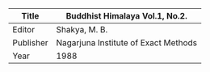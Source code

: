 |Title | Buddhist Himalaya Vol.1, No.2. 
| --- | --- 
|Editor | Shakya, M. B.
|Publisher | Nagarjuna Institute of Exact Methods
|Year | 1988